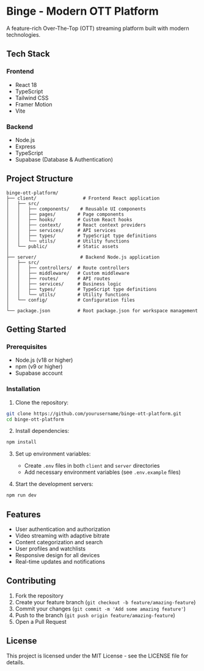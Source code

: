 # Binge - Modern OTT Platform

A feature-rich Over-The-Top (OTT) streaming platform built with modern technologies.

## Tech Stack

### Frontend
- React 18
- TypeScript
- Tailwind CSS
- Framer Motion
- Vite

### Backend
- Node.js
- Express
- TypeScript
- Supabase (Database & Authentication)

## Project Structure

```
binge-ott-platform/
├── client/                 # Frontend React application
│   ├── src/
│   │   ├── components/    # Reusable UI components
│   │   ├── pages/        # Page components
│   │   ├── hooks/        # Custom React hooks
│   │   ├── context/      # React context providers
│   │   ├── services/     # API services
│   │   ├── types/        # TypeScript type definitions
│   │   └── utils/        # Utility functions
│   └── public/           # Static assets
│
├── server/                # Backend Node.js application
│   ├── src/
│   │   ├── controllers/  # Route controllers
│   │   ├── middleware/   # Custom middleware
│   │   ├── routes/       # API routes
│   │   ├── services/     # Business logic
│   │   ├── types/        # TypeScript type definitions
│   │   └── utils/        # Utility functions
│   └── config/           # Configuration files
│
└── package.json          # Root package.json for workspace management
```

## Getting Started

### Prerequisites
- Node.js (v18 or higher)
- npm (v9 or higher)
- Supabase account

### Installation

1. Clone the repository:
```bash
git clone https://github.com/yourusername/binge-ott-platform.git
cd binge-ott-platform
```

2. Install dependencies:
```bash
npm install
```

3. Set up environment variables:
   - Create `.env` files in both `client` and `server` directories
   - Add necessary environment variables (see `.env.example` files)

4. Start the development servers:
```bash
npm run dev
```

## Features

- User authentication and authorization
- Video streaming with adaptive bitrate
- Content categorization and search
- User profiles and watchlists
- Responsive design for all devices
- Real-time updates and notifications

## Contributing

1. Fork the repository
2. Create your feature branch (`git checkout -b feature/amazing-feature`)
3. Commit your changes (`git commit -m 'Add some amazing feature'`)
4. Push to the branch (`git push origin feature/amazing-feature`)
5. Open a Pull Request

## License

This project is licensed under the MIT License - see the LICENSE file for details. 